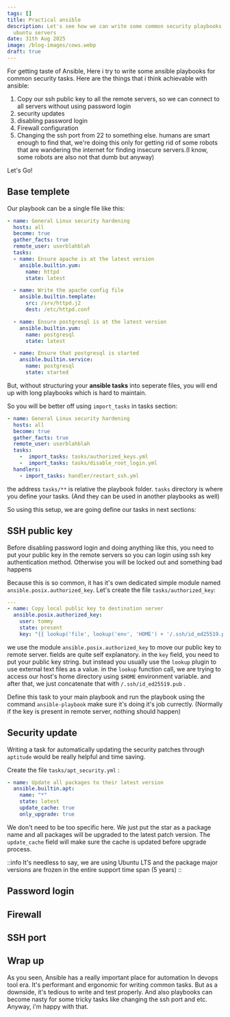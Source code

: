 ```yaml
---
tags: []
title: Practical ansible
description: Let's see how we can write some common security playbooks for our
  ubuntu servers
date: 31th Aug 2025
image: /blog-images/cows.webp
draft: true
---
```


For getting taste of Ansible, Here i try to write some ansible playbooks for common security tasks. Here are the things that i think achievable with ansible:

1. Copy our ssh public key to all the remote servers, so we can connect to all servers without using password login
2. security updates
3. disabling password login
4. Firewall configuration
5. Changing the ssh port from 22 to something else. humans are smart enough to find that, we're doing this only for getting rid of some robots that are wandering the internet for finding insecure servers.(I know, some robots are also not that dumb but anyway)

Let's Go!

## Base templete

Our playbook can be a single file like this:

```yaml
- name: General Linux security hardening
  hosts: all
  become: true
  gather_facts: true
  remote_user: userblahblah
  tasks:
  - name: Ensure apache is at the latest version
    ansible.builtin.yum:
      name: httpd
      state: latest

  - name: Write the apache config file
    ansible.builtin.template:
      src: /srv/httpd.j2
      dest: /etc/httpd.conf

  - name: Ensure postgresql is at the latest version
    ansible.builtin.yum:
      name: postgresql
      state: latest

  - name: Ensure that postgresql is started
    ansible.builtin.service:
      name: postgresql
      state: started
```

But, without structuring your **ansible tasks** into seperate files, you will end up with long playbooks which is hard to maintain.

So you will be better off using `import_tasks` in tasks section:

```yaml
- name: General Linux security hardening
  hosts: all
  become: true
  gather_facts: true
  remote_user: userblahblah
  tasks:
    -  import_tasks: tasks/authorized_keys.yml
    -  import_tasks: tasks/disable_root_login.yml
  handlers:
    - import_tasks: handler/restart_ssh.yml
```

the address `tasks/**` is relative the playbook folder. `tasks` directory is where you define your tasks. (And they can be used in another playbooks as well)

So using this setup, we are going define our tasks in next sections:

## SSH public key

Before disabling password login and doing anything like this, you need to put your public key in the remote servers so you can login using ssh key authentication method. Otherwise you will be locked out and something bad happens

Because this is so common, it has it's own dedicated simple module named `ansible.posix.authorized_key`. Let's create the file `tasks/authorized_key`:

```yaml
---
- name: Copy local public key to destination server
  ansible.posix.authorized_key:
    user: tommy
    state: present
    key: "{{ lookup('file', lookup('env', 'HOME') + '/.ssh/id_ed25519.pub') }}"

```

we use the module `ansible.posix.authorized_key` to move our public key to remote server. fields are quite self explanatory. in the `key` field, you need to put your public key string. but instead you usually use the `lookup` plugin to use external text files as a value. in the `lookup` function call, we are trying to access our host's home directory using `$HOME` environment variable. and after that, we just concatenate that with `/.ssh/id_ed25519.pub` .

Define this task to your main playbook and run the playbook using the command `ansible-playbook` make sure it's doing it's job currectly. (Normally if the key is present in remote server, nothing should happen)

## Security update

Writing a task for automatically updating the security patches through `aptitude` would be really helpful and time saving.

Create the file `tasks/apt_security.yml` :

```yaml
- name: Update all packages to their latest version
  ansible.builtin.apt:
    name: "*"
    state: latest
    update_cache: true
    only_upgrade: true

```

We don't need to be too specific here. We just put the star as a package name and all packages will be upgraded to the latest patch version. The `update_cache` field will make sure the cache is updated before upgrade process.

::info
It's needless to say, we are using Ubuntu LTS and the package major versions are frozen in the entire support time span (5 years)
::

## Password login

## Firewall

## SSH port

## Wrap up

As you seen, Ansible has a really important place for automation In devops tool era. It's performant and ergonomic for writing common tasks. But as a downside, it's tedious to write and test properly. And also playbooks can become nasty for some tricky tasks like changing the ssh port and etc. Anyway, i'm happy with that.
